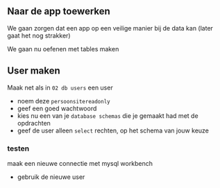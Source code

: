 ## Naar de app toewerken

We gaan zorgen dat een app op een veilige manier bij de data kan
(later gaat het nog strakker)


We gaan nu oefenen met tables maken


## User maken

Maak net als in `02 db users` een user
- noem deze `persoonsitereadonly`
- geef een goed wachtwoord
- kies nu een van je `database schemas` die je gemaakt had met de opdrachten
- geef de user alleen `select` rechten, op het schema van jouw keuze


### testen

maak een nieuwe connectie met mysql workbench
- gebruik de nieuwe user

